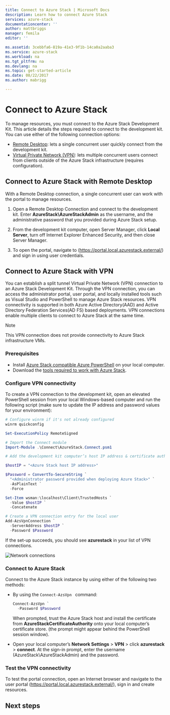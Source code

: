 ```yaml
---
title: Connect to Azure Stack | Microsoft Docs
description: Learn how to connect Azure Stack
services: azure-stack
documentationcenter: ''
author: mattbriggs
manager: femila
editor: ''

ms.assetid: 3cebbfa6-819a-41e3-9f1b-14ca0a2aaba3
ms.service: azure-stack
ms.workload: na
ms.tgt_pltfrm: na
ms.devlang: na
ms.topic: get-started-article
ms.date: 08/22/2017
ms.author: mabrigg

---
```

# Connect to Azure Stack

To manage resources, you must connect to the Azure Stack Development Kit. This article details the steps required to connect to the development kit. You can use either of the following connection options:

* [Remote Desktop](#connect-with-remote-desktop): lets a single concurrent user quickly connect from the development kit.
* [Virtual Private Network (VPN)](#connect-with-vpn): lets multiple concurrent users connect from clients outside of the Azure Stack infrastructure (requires configuration).

## Connect to Azure Stack with Remote Desktop
With a Remote Desktop connection, a single concurrent user can work with the portal to manage resources.

1. Open a Remote Desktop Connection and connect to the development kit. Enter **AzureStack\AzureStackAdmin** as the username, and the administrative password that you provided during Azure Stack setup.  

2. From the development kit computer, open Server Manager, click **Local Server**, turn off Internet Explorer Enhanced Security, and then close Server Manager.

3. To open the  portal, navigate to (https://portal.local.azurestack.external/) and sign in using user credentials.


## Connect to Azure Stack with VPN

You can establish a split tunnel Virtual Private Network (VPN) connection to an Azure Stack Development Kit. Through the VPN connection, you can access the administrator portal, user portal, and locally installed tools such as Visual Studio and PowerShell to manage Azure Stack resources. VPN connectivity is supported in both Azure Active Directory(AAD) and Active Directory Federation Services(AD FS) based deployments. VPN connections enable multiple clients to connect to Azure Stack at the same time. 

> [!NOTE] 
> This VPN connection does not provide connectivity to Azure Stack infrastructure VMs. 

### Prerequisites

* Install [Azure Stack compatible Azure PowerShell](azure-stack-powershell-install.md) on your local computer.  
* Download the [tools required to work with Azure Stack](azure-stack-powershell-download.md). 

### Configure VPN connectivity

To create a VPN connection to the development kit, open an elevated PowerShell session from your local Windows-based computer and run the following script (make sure to update the IP address and password values for your environment):

```PowerShell 
# Configure winrm if it's not already configured
winrm quickconfig  

Set-ExecutionPolicy RemoteSigned

# Import the Connect module
Import-Module .\Connect\AzureStack.Connect.psm1 

# Add the development kit computer’s host IP address & certificate authority (CA) to the list of trusted hosts. Make sure to update the IP address and password values for your environment. 

$hostIP = "<Azure Stack host IP address>"

$Password = ConvertTo-SecureString `
  "<Administrator password provided when deploying Azure Stack>" `
  -AsPlainText `
  -Force

Set-Item wsman:\localhost\Client\TrustedHosts `
  -Value $hostIP `
  -Concatenate

# Create a VPN connection entry for the local user
Add-AzsVpnConnection `
  -ServerAddress $hostIP `
  -Password $Password

```

If the set-up succeeds, you should see **azurestack** in your list of VPN connections.

![Network connections](media/azure-stack-connect-azure-stack/image3.png)  

### Connect to Azure Stack

Connect to the Azure Stack instance by using either of the following two methods:  

* By using the `Connect-AzsVpn ` command: 
    
  ```PowerShell
  Connect-AzsVpn `
    -Password $Password
  ```

  When prompted, trust the Azure Stack host and install the certificate from **AzureStackCertificateAuthority** onto your local computer’s certificate store. (the prompt might appear behind the PowerShell session window). 

* Open your local computer’s **Network Settings** > **VPN** > click **azurestack** > **connect**. At the sign-in prompt, enter the username (AzureStack\AzureStackAdmin) and the password.

### Test the VPN connectivity

To test the portal connection, open an Internet browser and navigate to the user portal (https://portal.local.azurestack.external/), sign in and create resources.  

## Next steps



